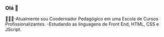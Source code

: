 ### Olá 👋
👨🏾‍🏫-Atualmente sou Coodernador Pedagógico em uma Escola de Cursos Profissionalizantes.
      -Estudando as linguagens de Front End, HTML, CSS e JScript.





